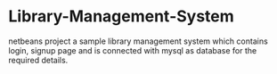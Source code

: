 # Library-Management-System
netbeans project
a sample library management system which contains login, signup page and is connected with mysql as database for the required details.
